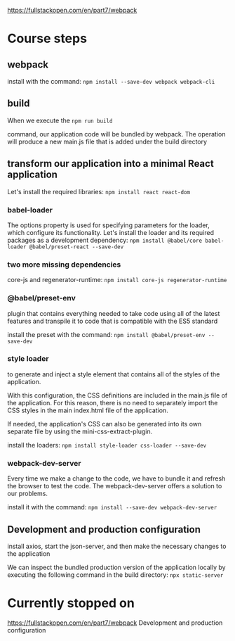 https://fullstackopen.com/en/part7/webpack

# Course steps
## webpack
install with the command:
`npm install --save-dev webpack webpack-cli`

## build
When we execute the 
`npm run build`

command, our application code will be bundled by webpack. The operation will produce a new main.js file that is added under the build directory

## transform our application into a minimal React application
Let's install the required libraries:
`npm install react react-dom`

### babel-loader
The options property is used for specifying parameters for the loader, which configure its functionality.
Let's install the loader and its required packages as a development dependency:
`npm install @babel/core babel-loader @babel/preset-react --save-dev`

### two more missing dependencies 
core-js and regenerator-runtime:
`npm install core-js regenerator-runtime`

### @babel/preset-env 
plugin that contains everything needed to take code using all of the latest features and transpile it to code that is compatible with the ES5 standard

install the preset with the command:
`npm install @babel/preset-env --save-dev`

### style loader 
to generate and inject a style element that contains all of the styles of the application.

With this configuration, the CSS definitions are included in the main.js file of the application. For this reason, there is no need to separately import the CSS styles in the main index.html file of the application.

If needed, the application's CSS can also be generated into its own separate file by using the mini-css-extract-plugin.

install the loaders:
`npm install style-loader css-loader --save-dev`

### webpack-dev-server
Every time we make a change to the code, we have to bundle it and refresh the browser to test the code.
The webpack-dev-server offers a solution to our problems. 

install it with the command:
`npm install --save-dev webpack-dev-server`

## Development and production configuration
install axios, start the json-server, and then make the necessary changes to the application

We can inspect the bundled production version of the application locally by executing the following command in the build directory:
`npx static-server`


# Currently stopped on
https://fullstackopen.com/en/part7/webpack
Development and production configuration